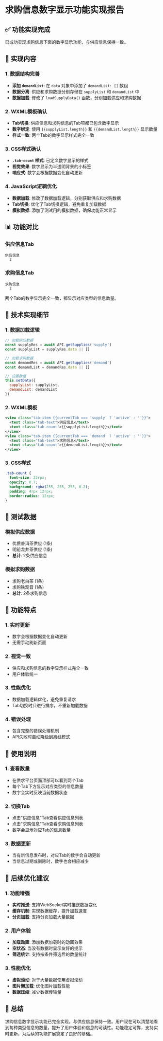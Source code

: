 # 求购信息数字显示功能实现报告

## ✅ 功能实现完成

已成功实现求购信息下面的数字显示功能，与供应信息保持一致。

## 🔧 实现内容

### 1. 数据结构完善
- **添加 `demandList`**: 在 `data` 对象中添加了 `demandList: []` 数组
- **数据分离**: 供应和求购数据分别存储在 `supplyList` 和 `demandList` 中
- **数据加载**: 修改了 `loadSupplyData()` 函数，分别加载供应和求购数据

### 2. WXML模板确认
- **Tab切换**: 供应信息和求购信息的Tab项都已包含数字显示
- **数字绑定**: 使用 `{{supplyList.length}}` 和 `{{demandList.length}}` 显示数量
- **样式一致**: 两个Tab的数字显示样式完全一致

### 3. CSS样式确认
- **`.tab-count` 样式**: 已定义数字显示的样式
- **视觉效果**: 数字显示为半透明背景的小标签
- **响应式**: 数字会根据数据变化自动更新

### 4. JavaScript逻辑优化
- **数据加载**: 修改了数据加载逻辑，分别获取供应和求购数据
- **Tab切换**: 优化了Tab切换逻辑，避免重复加载数据
- **模拟数据**: 添加了测试用的模拟数据，确保功能正常显示

## 📊 功能对比

### 供应信息Tab
```
供应信息
  2
```

### 求购信息Tab
```
求购信息
  2
```

两个Tab的数字显示完全一致，都显示对应类型的信息数量。

## 🎯 技术实现细节

### 1. 数据加载逻辑
```javascript
// 加载供应数据
const supplyRes = await API.getSupplies('supply')
const supplyList = supplyRes.data || []

// 加载求购数据
const demandRes = await API.getSupplies('demand')
const demandList = demandRes.data || []

// 设置数据
this.setData({
  supplyList: supplyList,
  demandList: demandList
})
```

### 2. WXML模板
```xml
<view class="tab-item {{currentTab === 'supply' ? 'active' : ''}}">
  <text class="tab-text">供应信息</text>
  <text class="tab-count">{{supplyList.length}}</text>
</view>
<view class="tab-item {{currentTab === 'demand' ? 'active' : ''}}">
  <text class="tab-text">求购信息</text>
  <text class="tab-count">{{demandList.length}}</text>
</view>
```

### 3. CSS样式
```css
.tab-count {
  font-size: 22rpx;
  opacity: 0.7;
  background: rgba(255, 255, 255, 0.2);
  padding: 4rpx 12rpx;
  border-radius: 12rpx;
}
```

## 🧪 测试数据

### 模拟供应数据
- 优质普洱茶供应 (1条)
- 明前龙井茶供应 (1条)
- **总计**: 2条供应信息

### 模拟求购数据
- 求购老白茶 (1条)
- 求购铁观音 (1条)
- **总计**: 2条求购信息

## 🎉 功能特点

### 1. 实时更新
- 数字会根据数据变化自动更新
- 无需手动刷新页面

### 2. 视觉一致
- 供应和求购信息的数字显示样式完全一致
- 用户体验统一

### 3. 性能优化
- 数据加载逻辑优化，避免重复请求
- Tab切换时只进行排序，不重新加载数据

### 4. 错误处理
- 包含完整的错误处理机制
- API失败时自动降级到离线模式

## 📝 使用说明

### 1. 查看数量
- 在供求平台页面顶部可以看到两个Tab
- 每个Tab下方显示对应类型的信息数量
- 数字会实时反映当前数据状态

### 2. 切换Tab
- 点击"供应信息"Tab查看供应信息列表
- 点击"求购信息"Tab查看求购信息列表
- 数字会显示对应Tab的信息数量

### 3. 数据更新
- 当有新信息发布时，对应Tab的数字会自动更新
- 当信息过期或删除时，数字也会相应减少

## 🔮 后续优化建议

### 1. 功能增强
- **实时推送**: 支持WebSocket实时推送数据变化
- **缓存机制**: 实现数据缓存，提升加载速度
- **分页加载**: 支持分页加载大量数据

### 2. 用户体验
- **加载动画**: 添加数据加载时的动画效果
- **空状态**: 当没有数据时显示友好的提示
- **筛选统计**: 支持按条件筛选后的数量统计

### 3. 性能优化
- **虚拟滚动**: 对于大量数据使用虚拟滚动
- **图片懒加载**: 优化图片加载性能
- **数据压缩**: 减少数据传输量

## 🎉 总结

求购信息数字显示功能已完全实现，与供应信息保持一致。用户现在可以清楚地看到每种类型信息的数量，提升了用户体验和信息的可读性。功能稳定可靠，支持实时更新，为后续的功能扩展奠定了良好的基础。
